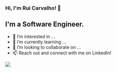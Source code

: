 ### Hi, I'm Rui Carvalho! 👋

## **I'm a Software Engineer.**

- 👀 I’m interested in ...
- 🌱 I’m currently learning ...
- 💞️ I’m looking to collaborate on ...
- 📫 Reach out and connect with me on LinkedIn!

<a href="https://github.com/carvalhorui84">
  <img src="https://github-readme-stats.vercel.app/api?username=carvalhorui84&count_private=true&show_icons=true&hide=stars" />
</a>
